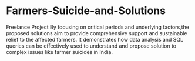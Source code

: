 # Farmers-Suicide-and-Solutions
Freelance Project
By focusing on critical periods and underlying factors,the proposed solutions aim to provide comprehensive support and sustainable relief to the affected farmers. It demonstrates how data analysis and SQL queries can be effectively used to understand and propose solution to complex issues like farmer suicides in India.
